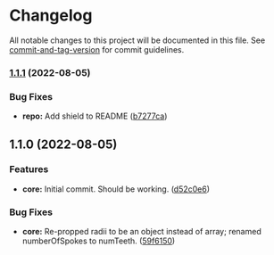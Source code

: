 # Changelog

All notable changes to this project will be documented in this file. See [commit-and-tag-version](https://github.com/absolute-version/commit-and-tag-version) for commit guidelines.

### [1.1.1](https://github.com/kamiyo/svg-gear-generator/compare/v1.1.0...v1.1.1) (2022-08-05)


### Bug Fixes

* **repo:** Add shield to README ([b7277ca](https://github.com/kamiyo/svg-gear-generator/commit/b7277ca1e00787a67b0a0a0f1c7742ef64eb948a))

## 1.1.0 (2022-08-05)


### Features

* **core:** Initial commit. Should be working. ([d52c0e6](https://github.com/kamiyo/svg-gear-generator/commit/d52c0e6e26c365cd86ef9b6298760e6d80179118))


### Bug Fixes

* **core:** Re-propped radii to be an object instead of array; renamed numberOfSpokes to numTeeth. ([59f6150](https://github.com/kamiyo/svg-gear-generator/commit/59f6150e46db9ce02a992d298b1089446780205a))
